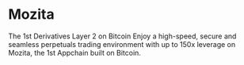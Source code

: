 # Mozita

The 1st Derivatives Layer 2 on Bitcoin Enjoy a high-speed, secure and seamless perpetuals trading environment with up to 150x leverage on Mozita, the 1st Appchain built on Bitcoin.
